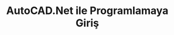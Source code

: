 ---
title: AutoCAD.Net ile Programlamaya Giriş
layout: collection
permalink: /autocadnet/beginnertutorial/
collection: acad-net-beginner
classes: wide
---